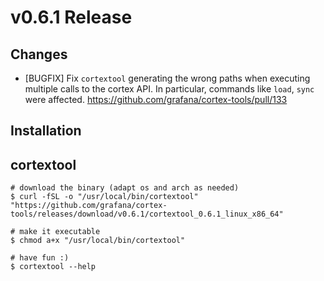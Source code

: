 # v0.6.1 Release

## Changes

- [BUGFIX] Fix `cortextool` generating the wrong paths when executing multiple calls to the cortex API. In particular, commands like `load`, `sync` were affected. https://github.com/grafana/cortex-tools/pull/133

## Installation

## cortextool

```console
# download the binary (adapt os and arch as needed)
$ curl -fSL -o "/usr/local/bin/cortextool" "https://github.com/grafana/cortex-tools/releases/download/v0.6.1/cortextool_0.6.1_linux_x86_64"

# make it executable
$ chmod a+x "/usr/local/bin/cortextool"

# have fun :)
$ cortextool --help
```
